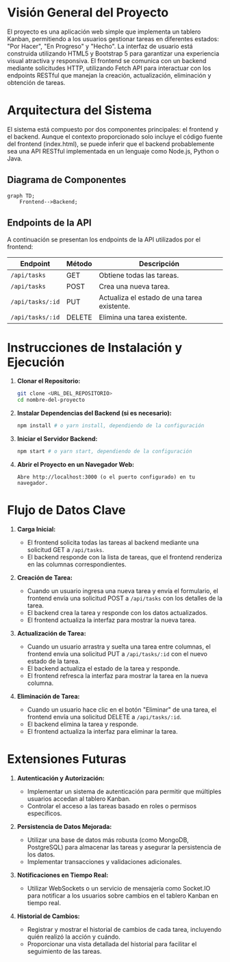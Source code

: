 # Visión General del Proyecto

El proyecto es una aplicación web simple que implementa un tablero Kanban, permitiendo a los usuarios gestionar tareas en diferentes estados: "Por Hacer", "En Progreso" y "Hecho". La interfaz de usuario está construida utilizando HTML5 y Bootstrap 5 para garantizar una experiencia visual atractiva y responsiva. El frontend se comunica con un backend mediante solicitudes HTTP, utilizando Fetch API para interactuar con los endpoints RESTful que manejan la creación, actualización, eliminación y obtención de tareas.

# Arquitectura del Sistema

El sistema está compuesto por dos componentes principales: el frontend y el backend. Aunque el contexto proporcionado solo incluye el código fuente del frontend (index.html), se puede inferir que el backend probablemente sea una API RESTful implementada en un lenguaje como Node.js, Python o Java.

## Diagrama de Componentes

```mermaid
graph TD;
    Frontend-->Backend;
```

## Endpoints de la API

A continuación se presentan los endpoints de la API utilizados por el frontend:

| Endpoint       | Método | Descripción                                |
|----------------|--------|--------------------------------------------|
| `/api/tasks`   | GET    | Obtiene todas las tareas.                 |
| `/api/tasks`   | POST   | Crea una nueva tarea.                      |
| `/api/tasks/:id`| PUT  | Actualiza el estado de una tarea existente. |
| `/api/tasks/:id`| DELETE | Elimina una tarea existente.               |

# Instrucciones de Instalación y Ejecución

1. **Clonar el Repositorio:**
   ```bash
   git clone <URL_DEL_REPOSITORIO>
   cd nombre-del-proyecto
   ```

2. **Instalar Dependencias del Backend (si es necesario):**
   ```bash
   npm install # o yarn install, dependiendo de la configuración
   ```

3. **Iniciar el Servidor Backend:**
   ```bash
   npm start # o yarn start, dependiendo de la configuración
   ```

4. **Abrir el Proyecto en un Navegador Web:**
   ```
   Abre http://localhost:3000 (o el puerto configurado) en tu navegador.
   ```

# Flujo de Datos Clave

1. **Carga Inicial:**
   - El frontend solicita todas las tareas al backend mediante una solicitud GET a `/api/tasks`.
   - El backend responde con la lista de tareas, que el frontend renderiza en las columnas correspondientes.

2. **Creación de Tarea:**
   - Cuando un usuario ingresa una nueva tarea y envía el formulario, el frontend envía una solicitud POST a `/api/tasks` con los detalles de la tarea.
   - El backend crea la tarea y responde con los datos actualizados.
   - El frontend actualiza la interfaz para mostrar la nueva tarea.

3. **Actualización de Tarea:**
   - Cuando un usuario arrastra y suelta una tarea entre columnas, el frontend envía una solicitud PUT a `/api/tasks/:id` con el nuevo estado de la tarea.
   - El backend actualiza el estado de la tarea y responde.
   - El frontend refresca la interfaz para mostrar la tarea en la nueva columna.

4. **Eliminación de Tarea:**
   - Cuando un usuario hace clic en el botón "Eliminar" de una tarea, el frontend envía una solicitud DELETE a `/api/tasks/:id`.
   - El backend elimina la tarea y responde.
   - El frontend actualiza la interfaz para eliminar la tarea.

# Extensiones Futuras

1. **Autenticación y Autorización:**
   - Implementar un sistema de autenticación para permitir que múltiples usuarios accedan al tablero Kanban.
   - Controlar el acceso a las tareas basado en roles o permisos específicos.

2. **Persistencia de Datos Mejorada:**
   - Utilizar una base de datos más robusta (como MongoDB, PostgreSQL) para almacenar las tareas y asegurar la persistencia de los datos.
   - Implementar transacciones y validaciones adicionales.

3. **Notificaciones en Tiempo Real:**
   - Utilizar WebSockets o un servicio de mensajería como Socket.IO para notificar a los usuarios sobre cambios en el tablero Kanban en tiempo real.

4. **Historial de Cambios:**
   - Registrar y mostrar el historial de cambios de cada tarea, incluyendo quién realizó la acción y cuándo.
   - Proporcionar una vista detallada del historial para facilitar el seguimiento de las tareas.